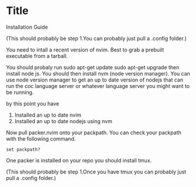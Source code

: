 # Title 

Installation Guide 


(This should probably be step 1.You can probably just pull a .config folder.)


You need to intall a recent version of nvim. Best to grab a prebuilt executable from a tarball.

You should probaly run sudo apt-get update sudo apt-get upgrade then install node js. You should then install
nvm (node version manager). You can use node version manager to get an up to date version of nodejs that can run 
the coc language server or whatever language server you might want to be running. 

by this point you have
1. Installed an up to date nvim
2. Installed an up to date nodejs using nvm

Now pull packer.nvim onto your packpath. You can check your packpath with the following command.

`set packpath?` 

One packer is installed on your repo you should install tmux.

(This should probably be step 1.Once you have tmux you can probably just pull a .config folder.)


